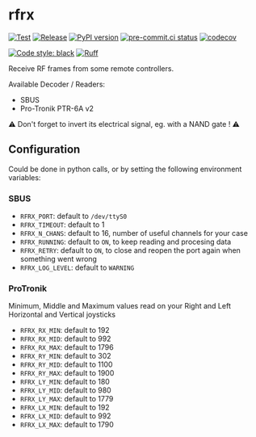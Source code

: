 # rfrx

[![Test](https://github.com/nim65s/rfrx/actions/workflows/test.yml/badge.svg)](https://github.com/nim65s/rfrx/actions/workflows/test.yml)
[![Release](https://github.com/nim65s/rfrx/actions/workflows/release.yml/badge.svg)](https://github.com/nim65s/rfrx/actions/workflows/release.yml)
[![PyPI version](https://badge.fury.io/py/rfrx.svg)](https://pypi.org/project/rfrx)
[![pre-commit.ci status](https://results.pre-commit.ci/badge/github/nim65s/rfrx/main.svg)](https://results.pre-commit.ci/latest/github/nim65s/rfrx/main)
[![codecov](https://codecov.io/gh/nim65s/rfrx/branch/main/graph/badge.svg?token=BLGISGCYKG)](https://codecov.io/gh/nim65s/rfrx)

[![Code style: black](https://img.shields.io/badge/code%20style-black-000000.svg)](https://github.com/psf/black)
[![Ruff](https://img.shields.io/endpoint?url=https://raw.githubusercontent.com/charliermarsh/ruff/main/assets/badge/v1.json)](https://github.com/charliermarsh/ruff)

Receive RF frames from some remote controllers.

Available Decoder / Readers:
- SBUS
- Pro-Tronik PTR-6A v2

:warning: Don't forget to invert its electrical signal, eg. with a NAND gate ! :warning:

## Configuration

Could be done in python calls, or by setting the following environment variables:

### SBUS

- `RFRX_PORT`: default to `/dev/ttyS0`
- `RFRX_TIMEOUT`: default to 1
- `RFRX_N_CHANS`: default to 16, number of useful channels for your case
- `RFRX_RUNNING`: default to `ON`, to keep reading and procesing data
- `RFRX_RETRY`: default to `ON`, to close and reopen the port again when something went wrong
- `RFRX_LOG_LEVEL`: default to `WARNING`

### ProTronik

Minimum, Middle and Maximum values read on your Right and Left Horizontal and Vertical joysticks

- `RFRX_RX_MIN`: default to 192
- `RFRX_RX_MID`: default to 992
- `RFRX_RX_MAX`: default to 1796
- `RFRX_RY_MIN`: default to 302
- `RFRX_RY_MID`: default to 1100
- `RFRX_RY_MAX`: default to 1900
- `RFRX_LY_MIN`: default to 180
- `RFRX_LY_MID`: default to 980
- `RFRX_LY_MAX`: default to 1779
- `RFRX_LX_MIN`: default to 192
- `RFRX_LX_MID`: default to 992
- `RFRX_LX_MAX`: default to 1790
